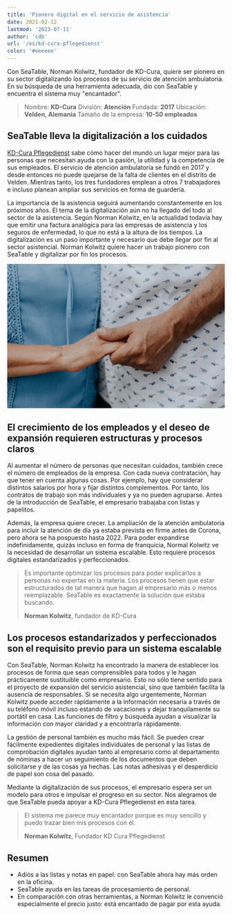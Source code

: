```yaml
---
title: 'Pionero digital en el servicio de asistencia'
date: 2021-02-12
lastmod: '2023-07-11'
author: 'cdb'
url: '/es/kd-cura-pflegedienst'
color: '#eeeeee'
---
```


Con SeaTable, Norman Kolwitz, fundador de KD-Cura, quiere ser pionero en su sector digitalizando los procesos de su servicio de atención ambulatoria. En su búsqueda de una herramienta adecuada, dio con SeaTable y encuentra el sistema muy "encantador".

> Nombre: **KD-Cura**
> División: **Atención**
> Fundada: **2017**
> Ubicación: **Velden, Alemania**
> Tamaño de la empresa: **10-50 empleados**

## SeaTable lleva la digitalización a los cuidados

[KD-Cura Pflegedienst](https://www.kd-cura.de) sabe cómo hacer del mundo un lugar mejor para las personas que necesitan ayuda con la pasión, la utilidad y la competencia de sus empleados. El servicio de atención ambulatoria se fundó en 2017 y desde entonces no puede quejarse de la falta de clientes en el distrito de Velden. Mientras tanto, los tres fundadores emplean a otros 7 trabajadores e incluso planean ampliar sus servicios en forma de guardería.

La importancia de la asistencia seguirá aumentando constantemente en los próximos años. El tema de la digitalización aún no ha llegado del todo al sector de la asistencia. Según Norman Kolwitz, en la actualidad todavía hay que emitir una factura analógica para las empresas de asistencia y los seguros de enfermedad, lo que no está a la altura de los tiempos. La digitalización es un paso importante y necesario que debe llegar por fin al sector asistencial. Norman Kolwitz quiere hacer un trabajo pionero con SeaTable y digitalizar por fin los procesos.

![Digitalización de procesos en la atención ambulatoria con SeaTable](images/KD-Cura-pionarbeit-in-der-pflege.jpg)

## El crecimiento de los empleados y el deseo de expansión requieren estructuras y procesos claros

Al aumentar el número de personas que necesitan cuidados, también crece el número de empleados de la empresa. Con cada nueva contratación, hay que tener en cuenta algunas cosas. Por ejemplo, hay que considerar distintos salarios por hora y fijar distintos complementos. Por tanto, los contratos de trabajo son más individuales y ya no pueden agruparse. Antes de la introducción de SeaTable, el empresario trabajaba con listas y papelitos.

Además, la empresa quiere crecer. La ampliación de la atención ambulatoria para incluir la atención de día ya estaba prevista en firme antes de Corona, pero ahora se ha pospuesto hasta 2022. Para poder expandirse indefinidamente, quizás incluso en forma de franquicia, Normal Kolwitz ve la necesidad de desarrollar un sistema escalable. Esto requiere procesos digitales estandarizados y perfeccionados.

> Es importante optimizar los procesos para poder explicarlos a personas no expertas en la materia. Los procesos tienen que estar estructurados de tal manera que hagan al empresario más o menos reemplazable. SeaTable es exactamente la solución que estaba buscando.
>
> **Norman Kolwitz**, fundador de KD-Cura

## Los procesos estandarizados y perfeccionados son el requisito previo para un sistema escalable

Con SeaTable, Norman Kolwitz ha encontrado la manera de establecer los procesos de forma que sean comprensibles para todos y le hagan prácticamente sustituible como empresario. Esto no sólo tiene sentido para el proyecto de expansión del servicio asistencial, sino que también facilita la ausencia de responsables. Si se necesita algo urgentemente, Norman Kolwitz puede acceder rápidamente a la información necesaria a través de su teléfono móvil incluso estando de vacaciones y dejar tranquilamente su portátil en casa. Las funciones de filtro y búsqueda ayudan a visualizar la información con mayor claridad y a encontrarla rápidamente.

La gestión de personal también es mucho más fácil. Se pueden crear fácilmente expedientes digitales individuales de personal y las listas de comprobación digitales ayudan tanto al empresario como al departamento de nóminas a hacer un seguimiento de los documentos que deben solicitarse y de las cosas ya hechas. Las notas adhesivas y el desperdicio de papel son cosa del pasado.

Mediante la digitalización de sus procesos, el empresario espera ser un modelo para otros e impulsar el progreso en su sector. Nos alegramos de que SeaTable pueda apoyar a KD-Cura Pflegedienst en esta tarea.

> El sistema me parece muy encantador porque es muy sencillo y puedo trazar bien mis procesos con él.
>
> **Norman Kolwitz**, Fundador KD Cura Pflegedienst

## Resumen

- Adiós a las listas y notas en papel: con SeaTable ahora hay más orden en la oficina.
- SeaTable ayuda en las tareas de procesamiento de personal.
- En comparación con otras herramientas, a Norman Kolwitz le convenció especialmente el precio justo: está encantado de pagar por esta ayuda.
